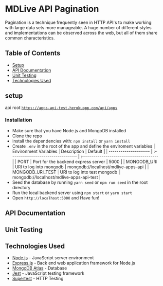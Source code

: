 # MDLive API Pagination

Pagination is a technique frequently seen in HTTP API's to make working with large data
sets more manageable. A huge number of different styles and implementations can be
observed across the web, but all of them share common characteristics.

## Table of Contents

- [Setup](#setup)
- [API Documentation](#api-documentation)
- [Unit Testing](#integrated-testing)
- [Technologies Used](#Technologies-Used)

## setup

api root
[`https://apps-api-test.herokuapp.com/api/apps`](https://apps-api-test.herokuapp.com/api/apps)

### Installation

- Make sure that you have Node.js and MongoDB installed
- Clone the repo
- Install the dependencies with: `npm install` or `yarn install`
- Create `.env` in the root of the app and define the enviroment variables
  | Environment Variables | Description | Default |
  | --------------------- | :---------------------------------- | :--------------------------------------- |
  | PORT | Port for the backend express server | 5000 |
  | MONGODB_URI | URI to log into mongodb | mongodb://localhost/mdlive-apps-api |
  | MONGODB_URI_TEST | URI to log into test mongodb | mongodb://localhost/mdlive-apps-api-test |
- Seed the database by running `yarn seed` or `npm run seed` in the root directory
- Run the local backend server using `npm start` or `yarn start`
- Open `http://localhost:5000` and Have fun!

## API Documentation

## Unit Testing

## Technologies Used

- [Node.js](https://nodejs.org/) - JavaScript server environment
- [Express.js](https://expressjs.com/) - Back end web application framework for Node.js
- [MongoDB Atlas](https://www.mongodb.com/cloud/atlas/) - Database
- [Jest](https://jestjs.io/) - JavaScript testing framework
- [Supertest](https://www.npmjs.com/package/supertest) - HTTP Testing
